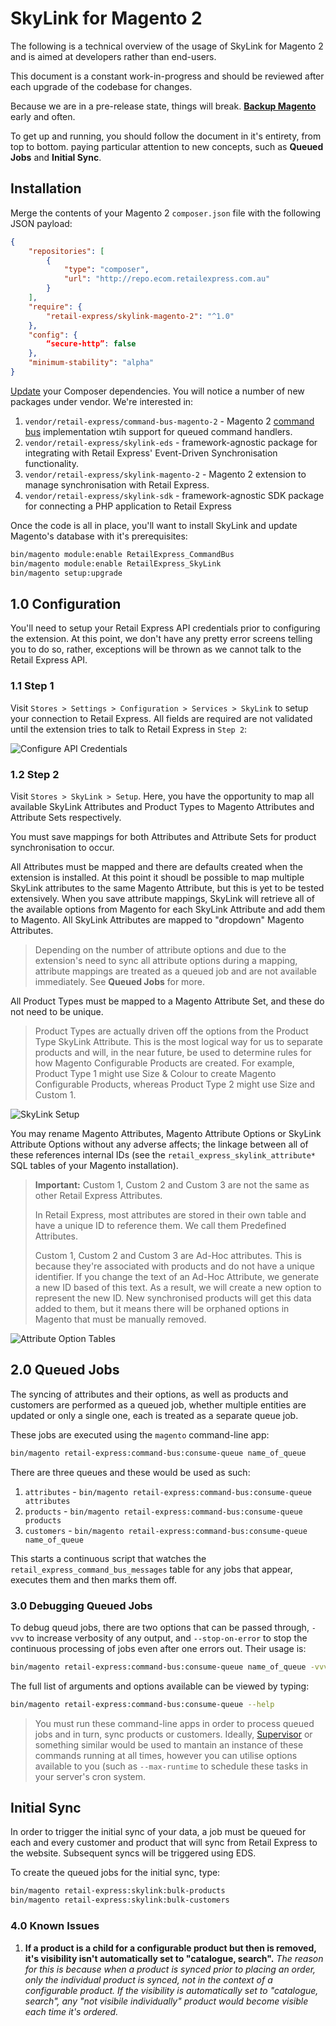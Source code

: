 # SkyLink for Magento 2

The following is a technical overview of the usage of SkyLink for Magento 2 and is aimed at developers rather than end-users.

This document is a constant work-in-progress and should be reviewed after each upgrade of the codebase for changes.

Because we are in a pre-release state, things will break. **[Backup Magento](http://devdocs.magento.com/guides/v2.0/install-gde/install/cli/install-cli-backup.html)** early and often.

To get up and running, you should follow the document in it's entirety, from top to bottom. paying particular attention to new concepts, such as **Queued Jobs** and **Initial Sync**.

## Installation

Merge the contents of your Magento 2 `composer.json` file with the following JSON payload:

```json
{
    "repositories": [
        {
            "type": "composer",
            "url": "http://repo.ecom.retailexpress.com.au"
        }
    ],
    "require": {
        "retail-express/skylink-magento-2": "^1.0"
    },
    "config": {
        “secure-http”: false
    },
    "minimum-stability": "alpha"
}
```

[Update](https://getcomposer.org/doc/03-cli.md#update) your Composer dependencies. You will notice a number of new packages under vendor. We're interested in:

1. `vendor/retail-express/command-bus-magento-2` - Magento 2 [command bus](https://tactician.thephpleague.com) implementation wtih support for queued command handlers.
2. `vendor/retail-express/skylink-eds` - framework-agnostic package for integrating with Retail Express' Event-Driven Synchronisation functionality.
3. `vendor/retail-express/skylink-magento-2` - Magento 2 extension to manage synchronisation with Retail Express.
4. `vendor/retail-express/skylink-sdk` - framework-agnostic SDK package for connecting a PHP application to Retail Express

Once the code is all in place, you'll want to install SkyLink and update Magento's database with it's prerequisites:

```bash
bin/magento module:enable RetailExpress_CommandBus
bin/magento module:enable RetailExpress_SkyLink
bin/magento setup:upgrade
```

## 1.0 Configuration

You'll need to setup your Retail Express API credentials prior to configuring the extension. At this point, we don't have any pretty error screens telling you to do so, rather, exceptions will be thrown as we cannot talk to the Retail Express API.

### 1.1 Step 1

Visit `Stores > Settings > Configuration > Services > SkyLink` to setup your connection to Retail Express. All fields are required are not validated until the extension tries to talk to Retail Express in `Step 2`:

![Configure API Credentials](resources/configure-api-credentials.png)

### 1.2 Step 2

Visit `Stores > SkyLink > Setup`. Here, you have the opportunity to map all available SkyLink Attributes and Product Types to Magento Attributes and Attribute Sets respectively.

You must save mappings for both Attributes and Attribute Sets for product synchronisation to occur.

All Attributes must be mapped and there are defaults created when the extension is installed. At this point it shoudl be possible to map multiple SkyLink attributes to the same Magento Attribute, but this is yet to be tested extensively. When you save attribute mappings, SkyLink will retrieve all of the available options from Magento for each SkyLink Attribute and add them to Magento. All SkyLink Attributes are mapped to "dropdown" Magento Attributes.

> Depending on the number of attribute options and due to the extension's need to sync all attribute options during a mapping, attribute mappings are treated as a queued job and are not available immediately. See **Queued Jobs** for more.

All Product Types must be mapped to a Magento Attribute Set, and these do not need to be unique.

> Product Types are actually driven off the options from the Product Type SkyLink Attribute. This is the most logical way for us to separate products and will, in the near future, be used to determine rules for how Magento Configurable Products are created. For example, Product Type 1 might use Size & Colour to create Magento Configurable Products, whereas Product Type 2 might use Size and Custom 1.

![SkyLink Setup](resources/skylink-setup.png)

You may rename Magento Attributes, Magento Attribute Options or SkyLink Attribute Options without any adverse affects; the linkage between all of these references internal IDs (see the `retail_express_skylink_attribute*` SQL tables of your Magento installation).

> **Important:** Custom 1, Custom 2 and Custom 3 are not the same as other Retail Express Attributes.
>
> In Retail Express, most attributes are stored in their own table and have a unique ID to reference them. We call them Predefined Attributes.
>
> Custom 1, Custom 2 and Custom 3 are Ad-Hoc attributes. This is because they're associated with products and do not have a unique identifier. If you change the text of an Ad-Hoc Attribute, we generate a new ID based of this text. As a result, we will create a new option to represent the new ID. New synchronised products will get this data added to them, but it means there will be orphaned options in Magento that must be manually removed.

![Attribute Option Tables](resources/attribute-option-mapping-tables.png)

## 2.0 Queued Jobs

The syncing of attributes and their options, as well as products and customers are performed as a queued job, whether multiple entities are updated or only a single one, each is treated as a separate queue job.

These jobs are executed using the `magento` command-line app:

```bash
bin/magento retail-express:command-bus:consume-queue name_of_queue
```

There are three queues and these would be used as such:

1. `attributes` - `bin/magento retail-express:command-bus:consume-queue attributes`
2. `products` - `bin/magento retail-express:command-bus:consume-queue products`
3. `customers` - `bin/magento retail-express:command-bus:consume-queue name_of_queue`

This starts a continuous script that watches the `retail_express_command_bus_messages` table for any jobs that appear, executes them and then marks them off.

### 3.0 Debugging Queued Jobs

To debug queud jobs, there are two options that can be passed through, `-vvv` to increase verbosity of any output, and `--stop-on-error` to stop the continuous processing of jobs even after one errors out. Their usage is:

```bash
bin/magento retail-express:command-bus:consume-queue name_of_queue -vvv --stop-on-error
```

The full list of arguments and options available can be viewed by typing:

```bash
bin/magento retail-express:command-bus:consume-queue --help
```

> You must run these command-line apps in order to process queued jobs and in turn, sync products or customers. Ideally, [Supervisor](http://supervisord.org) or something similar would be used to mantain an instance of these commands running at all times, however you can utilise options available to you (such as `--max-runtime` to schedule these tasks in your server's cron system.

## Initial Sync

In order to trigger the initial sync of your data, a job must be queued for each and every customer and product that will sync from Retail Express to the website. Subsequent syncs will be triggered using EDS.

To create the queued jobs for the initial sync, type:

```bash
bin/magento retail-express:skylink:bulk-products
bin/magento retail-express:skylink:bulk-customers
```

### 4.0 Known Issues

1. **If a product is a child for a configurable product but then is removed, it's visibility isn't automatically set to "catalogue, search".** _The reason for this is because when a product is synced prior to placing an order, only the individual product is synced, not in the context of a configurable product. If the visibility is automatically set to "catalogue, search", any "not visibile individually" product would become visible each time it's ordered._
